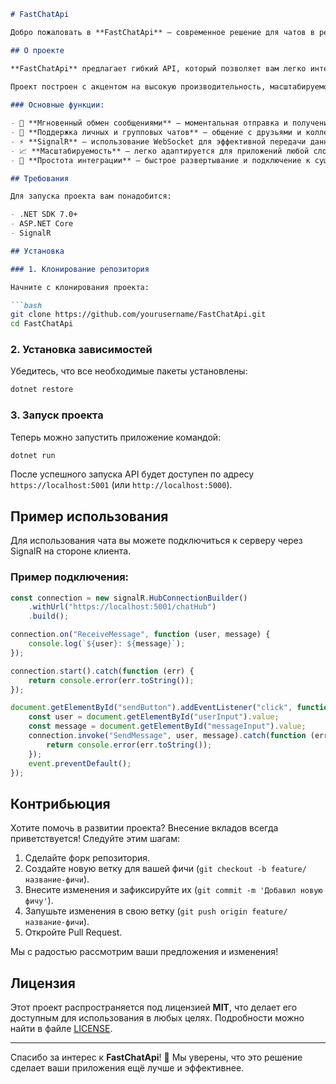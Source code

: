 
```markdown
# FastChatApi

Добро пожаловать в **FastChatApi** – современное решение для чатов в реальном времени, созданное с использованием **ASP.NET Core** и **SignalR**. Этот проект предоставляет мощную инфраструктуру для обмена мгновенными сообщениями, поддерживающую личные и групповые чаты с минимальными задержками.

## О проекте

**FastChatApi** предлагает гибкий API, который позволяет вам легко интегрировать функционал обмена сообщениями в веб-приложения и мобильные платформы. Используя двустороннюю связь с помощью SignalR, пользователи могут обмениваться сообщениями в реальном времени, не перегружая сервер постоянными запросами.

Проект построен с акцентом на высокую производительность, масштабируемость и легкость интеграции, что делает его идеальным для любых приложений, будь то корпоративные решения или социальные сети.
 
### Основные функции:

- 🚀 **Мгновенный обмен сообщениями** – моментальная отправка и получение сообщений.
- 💬 **Поддержка личных и групповых чатов** – общение с друзьями и коллегами в реальном времени.
- ⚡ **SignalR** – использование WebSocket для эффективной передачи данных между клиентом и сервером.
- 📈 **Масштабируемость** – легко адаптируется для приложений любой сложности.
- 🔧 **Простота интеграции** – быстрое развертывание и подключение к существующим проектам.

## Требования

Для запуска проекта вам понадобится:

- .NET SDK 7.0+
- ASP.NET Core
- SignalR

## Установка

### 1. Клонирование репозитория

Начните с клонирования проекта:

```bash
git clone https://github.com/yourusername/FastChatApi.git
cd FastChatApi
```

### 2. Установка зависимостей

Убедитесь, что все необходимые пакеты установлены:

```bash
dotnet restore
```

### 3. Запуск проекта

Теперь можно запустить приложение командой:

```bash
dotnet run
```

После успешного запуска API будет доступен по адресу `https://localhost:5001` (или `http://localhost:5000`).

## Пример использования

Для использования чата вы можете подключиться к серверу через SignalR на стороне клиента.

### Пример подключения:

```javascript
const connection = new signalR.HubConnectionBuilder()
    .withUrl("https://localhost:5001/chatHub")
    .build();

connection.on("ReceiveMessage", function (user, message) {
    console.log(`${user}: ${message}`);
});

connection.start().catch(function (err) {
    return console.error(err.toString());
});

document.getElementById("sendButton").addEventListener("click", function (event) {
    const user = document.getElementById("userInput").value;
    const message = document.getElementById("messageInput").value;
    connection.invoke("SendMessage", user, message).catch(function (err) {
        return console.error(err.toString());
    });
    event.preventDefault();
});
```

## Контрибьюция

Хотите помочь в развитии проекта? Внесение вкладов всегда приветствуется! Следуйте этим шагам:

1. Сделайте форк репозитория.
2. Создайте новую ветку для вашей фичи (`git checkout -b feature/название-фичи`).
3. Внесите изменения и зафиксируйте их (`git commit -m 'Добавил новую фичу'`).
4. Запушьте изменения в свою ветку (`git push origin feature/название-фичи`).
5. Откройте Pull Request.

Мы с радостью рассмотрим ваши предложения и изменения!

## Лицензия

Этот проект распространяется под лицензией **MIT**, что делает его доступным для использования в любых целях. Подробности можно найти в файле [LICENSE](LICENSE).

---

Спасибо за интерес к **FastChatApi**! 🚀 Мы уверены, что это решение сделает ваши приложения ещё лучше и эффективнее.
```
